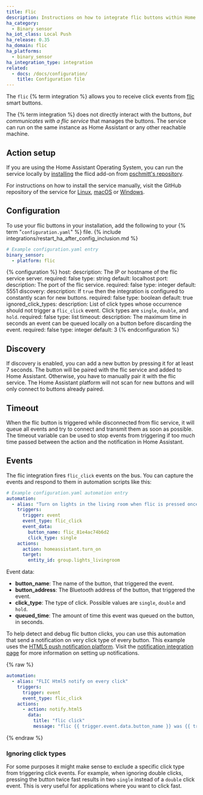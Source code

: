 ```yaml
---
title: Flic
description: Instructions on how to integrate flic buttons within Home Assistant.
ha_category:
  - Binary sensor
ha_iot_class: Local Push
ha_release: 0.35
ha_domain: flic
ha_platforms:
  - binary_sensor
ha_integration_type: integration
related:
  - docs: /docs/configuration/
    title: Configuration file
---
```


The `flic` {% term integration %} allows you to receive click events from [flic](https://flic.io) smart buttons.

The {% term integration %} does not directly interact with the buttons, *but communicates with a flic service* that manages the buttons. The service can run on the same instance as Home Assistant or any other reachable machine.

## Action setup

If you are using the Home Assistant Operating System, you can run the service locally by [installing](/common-tasks/os#installing-third-party-add-ons) the flicd add-on from [pschmitt's repository](https://github.com/pschmitt/home-assistant-addons).

For instructions on how to install the service manually, visit the GitHub repository of the service for [Linux](https://github.com/50ButtonsEach/fliclib-linux-hci), [macOS](https://github.com/50ButtonsEach/flic-service-osx) or [Windows](https://github.com/50ButtonsEach/fliclib-windows).

## Configuration

To use your flic buttons in your installation, add the following to your {% term "`configuration.yaml`" %} file.
{% include integrations/restart_ha_after_config_inclusion.md %}

```yaml
# Example configuration.yaml entry
binary_sensor:
  - platform: flic
```

{% configuration %}
host:
  description: The IP or hostname of the flic service server.
  required: false
  type: string
  default: localhost
port:
  description: The port of the flic service.
  required: false
  type: integer
  default: 5551
discovery:
  description: If `true` then the integration is configured to constantly scan for new buttons.
  required: false
  type: boolean
  default: true
ignored_click_types:
  description: List of click types whose occurrence should not trigger a `flic_click` event. Click types are `single`, `double`, and `hold`.
  required: false
  type: list
timeout:
  description: The maximum time in seconds an event can be queued locally on a button before discarding the event.
  required: false
  type: integer
  default: 3
{% endconfiguration %}

## Discovery

If discovery is enabled, you can add a new button by pressing it for at least 7 seconds. The button will be paired with the flic service and added to Home Assistant. Otherwise, you have to manually pair it with the flic service. The Home Assistant platform will not scan for new buttons and will only connect to buttons already paired.

## Timeout

When the flic button is triggered while disconnected from flic service, it will queue all events and try to connect and transmit them as soon as possible. The timeout variable can be used to stop events from triggering if too much time passed between the action and the notification in Home Assistant.

## Events

The flic integration fires `flic_click` events on the bus. You can capture the events and respond to them in automation scripts like this:

```yaml
# Example configuration.yaml automation entry
automation:
  - alias: "Turn on lights in the living room when flic is pressed once"
    triggers:
      trigger: event
      event_type: flic_click
      event_data:
        button_name: flic_81e4ac74b6d2
        click_type: single
    actions:
      action: homeassistant.turn_on
      target:
        entity_id: group.lights_livingroom
```

Event data:

- **button_name**: The name of the button, that triggered the event.
- **button_address**: The Bluetooth address of the button, that triggered the event.
- **click_type**: The type of click. Possible values are `single`, `double` and `hold`.
- **queued_time**: The amount of time this event was queued on the button, in seconds.

To help detect and debug flic button clicks, you can use this automation that send a notification on very click type of every button. This example uses the [HTML5 push notification platform](/integrations/html5). Visit the [notification integration page](/integrations/notify/) for more information on setting up notifications.

{% raw %}

```yaml
automation:
  - alias: "FLIC Html5 notify on every click"
    triggers:
      trigger: event
      event_type: flic_click
    actions:
      - action: notify.html5
        data:
          title: "flic click"
          message: "flic {{ trigger.event.data.button_name }} was {{ trigger.event.data.click_type }} clicked"
```

{% endraw %}

### Ignoring click types

For some purposes it might make sense to exclude a specific click type from triggering click events. For example, when ignoring double clicks, pressing the button twice fast results in two `single` instead of a `double` click event. This is very useful for applications where you want to click fast.
